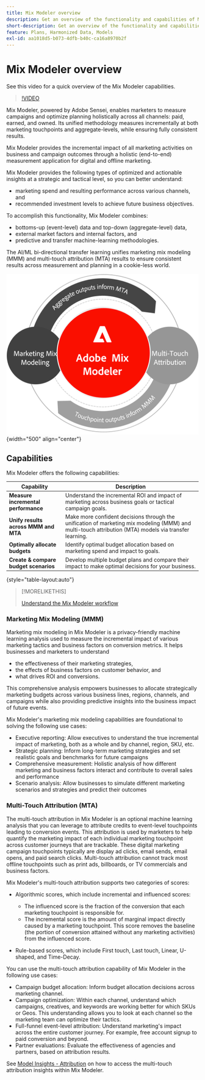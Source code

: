```yaml
---
title: Mix Modeler overview
description: Get an overview of the functionality and capabilities of Mix Modeler.
short-description: Get an overview of the functionality and capabilities of Mix Modeler.
feature: Plans, Harmonized Data, Models
exl-id: aa1018d5-b073-4dfb-b40c-ca16a8970b2f
---
```

# Mix Modeler overview

See this video for a quick overview of the Mix Modeler capabilities.

>[!VIDEO](https://video.tv.adobe.com/v/3424872/?learn=on)

Mix Modeler, powered by Adobe Sensei, enables marketers to measure campaigns and optimize planning holistically across all channels: paid, earned, and owned. Its unified methodology measures incrementally at both marketing touchpoints and aggregate-levels, while ensuring fully consistent results.

Mix Modeler provides the incremental impact of all marketing activities on business and campaign outcomes through a holistic (end-to-end) measurement application for digital and offline marketing. 

Mix Modeler provides the following types of optimized and actionable insights at a strategic and tactical level, so you can better understand:

* marketing spend and resulting performance across various channels, and
* recommended investment levels to achieve future business objectives.


To accomplish this functionality, Mix Modeler combines: 

* bottoms-up (event-level) data and top-down (aggregate-level) data,
* external market factors and internal factors, and
* predictive and transfer machine-learning methodologies.

The AI/ML bi-directional transfer learning unifies marketing mix modeling (MMM) and multi-touch attribution (MTA) results to ensure consistent results across measurement and planning in a cookie-less world. 

![Bidirectional transfer learning](../assets/birdirectional-transfer-learning.png){width="500" align="center"}


## Capabilities

Mix Modeler offers the following capabilities:

| Capability | Description | 
|---|---|
| **Measure incremental performance** | Understand the incremental ROI and impact of marketing across business goals or tactical campaign goals. |
| **Unify results across MMM and MTA** | Make more confident decisions through the unification of marketing mix modeling (MMM) and multi-touch attribution (MTA) models via transfer learning. |
| **Optimally allocate budgets** | Identify optimal budget allocation based on marketing spend and impact to goals. |
| **Create & compare budget scenarios** | Develop multiple budget plans and compare their impact to make optimal decisions for your business. |

{style="table-layout:auto"}

>[!MORELIKETHIS]
>
>[Understand the Mix Modeler workflow](workflow.md)


### Marketing Mix Modeling (MMM)

Marketing mix modeling in Mix Modeler is a privacy-friendly machine learning analysis used to measure the incremental impact of various marketing tactics and business factors on conversion metrics. It helps businesses and marketers to understand

* the effectiveness of their marketing strategies, 
* the effects of business factors on customer behavior, and 
* what drives ROI and conversions. 
  
This comprehensive analysis empowers businesses to allocate strategically marketing budgets across various business lines, regions, channels, and campaigns while also providing predictive insights into the business impact of future events.

Mix Modeler's marketing mix modeling capabilities are foundational to solving the following use cases:

* Executive reporting: Allow executives to understand the true incremental impact of marketing, both as a whole and by channel, region, SKU, etc.
* Strategic planning: Inform long-term marketing strategies and set realistic goals and benchmarks for future campaigns
* Comprehensive measurement: Holistic analysis of how different marketing and business factors interact and contribute to overall sales and performance
* Scenario analysis: Allow businesses to simulate different marketing scenarios and strategies and predict their outcomes


### Multi-Touch Attribution (MTA)

The multi-touch attribution in Mix Modeler is an optional machine learning analysis that you can leverage to attribute credits to event-level touchpoints leading to conversion events. This attribution is used by marketers to help quantify the marketing impact of each individual marketing touchpoint across customer journeys that are trackable. These digital marketing campaign touchpoints typically are display ad clicks, email sends, email opens, and paid search clicks. Multi-touch attribution cannot track most offline touchpoints such as print ads, billboards, or TV commercials and business factors. 

Mix Modeler's multi-touch attribution supports two categories of scores:

* Algorithmic scores, which include incremental and influenced scores:
  * The influenced score is the fraction of the conversion that each marketing touchpoint is responsible for.
  * The incremental score is the amount of marginal impact directly caused by a marketing touchpoint. This score removes the baseline (the portion of conversion attained without any marketing activities) from the influenced score.
    
* Rule-based scores, which include First touch, Last touch, Linear, U-shaped, and Time-Decay.

You can use the multi-touch attribution capability of Mix Modeler in the following use cases:

* Campaign budget allocation: Inform budget allocation decisions across marketing channel.
* Campaign optimization: Within each channel, understand which campaigns, creatives, and keywords are working better for which SKUs or Geos. This understanding allows you to look at each channel so the marketing team can optimize their tactics.
* Full-funnel event-level attribution: Understand marketing's impact across the entire customer journey. For example, free account signup to paid conversion and beyond.
* Partner evaluations: Evaluate the effectiveness of agencies and partners, based on attribution results.

See [Model Insights - Attribution](../models/insights.md#attribution) on how to access the multi-touch attribution insights within Mix Modeler.

